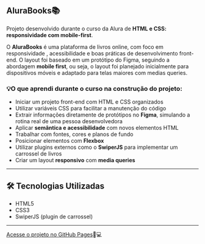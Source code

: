 ## AluraBooks📚 
Projeto desenvolvido durante o curso da Alura de **HTML e CSS: responsividade com mobile-first**.

O **AluraBooks** é uma plataforma de livros online, com foco em responsividade , acessibilidade e boas práticas de desenvolvimento front-end. 
O layout foi baseado em um protótipo do Figma, seguindo a abordagem **mobile first**, ou seja, o layout foi planejado inicialmente para dispositivos móveis 
e adaptado para telas maiores com medias queries.

### 💡O que aprendi durante o curso na construção do projeto:

- Iniciar um projeto front-end com HTML e CSS organizados
- Utilizar variáveis CSS para facilitar a manutenção do código
- Extrair informações diretamente de protótipos no **Figma**, simulando a rotina real de uma pessoa desenvolvedora
- Aplicar **semântica e acessibilidade** com novos elementos HTML
- Trabalhar com fontes, cores e planos de fundo
- Posicionar elementos com **Flexbox**
- Utilizar plugins externos como o **SwiperJS** para implementar um carrossel de livros
- Criar um layout **responsivo** com **media queries**

---

## 🛠️ Tecnologias Utilizadas

- HTML5
- CSS3
- SwiperJS (plugin de carrossel)
---
[Acesse o projeto no GitHub Pages](https://ninaraquel.github.io/alurabooks/)📱💻
  
